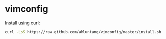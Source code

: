 vimconfig
=========

Install using curl:

```bash
curl -LsS https://raw.github.com/ahluntang/vimconfig/master/install.sh | bash
```
